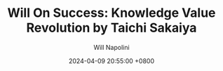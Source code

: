 ---
title: "Will On Success: Knowledge Value Revolution by Taichi Sakaiya"
author: Will Napolini
date: 2024-04-09 20:55:00 +0800
categories: [Mindset, Book-summaries]
tags:
  [
    knowledge-value-revolution,
    taichi-sakaiya,
    business,
    innovation,
    technology,
    value-creation,
    digital-transformation,
    future-of-work,
    knowledge-economy,
    disruption,
    competitive-advantage,
    sakaiya-summary,
    business-strategy,
    taichi-sakaiya-books,
    knowledge-management
  ]
image: https://pbs.twimg.com/media/GO1uKSOWgAAQcVt?format=jpg&name=large
alt: "Will On Success: Knowledge Value Revolution by Taichi Sakaiya"
fallback:
  - 
  # Replace with the URL of your backup image
  -
  # Replace with the URL of your backup image
---
